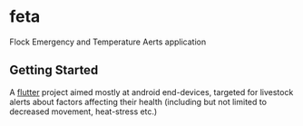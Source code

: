 # feta
Flock Emergency and Temperature Aerts application
## Getting Started

A [flutter](flutter.org) project aimed mostly at android end-devices, targeted for livestock alerts
about factors affecting their health (including but not limited to decreased movement, heat-stress etc.)
